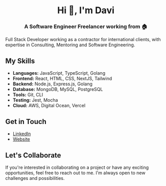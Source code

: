 <h1 align="center">Hi 👋, I'm Davi</h1>
<h3 align="center">A Software Engineer Freelancer working from 🏠</h3>

Full Stack Developer working as a contractor for international clients, with expertise in Consulting, Mentoring and Software Engineering.

## My Skills

- **Languages:** JavaScript, TypeScript, Golang
- **Frontend:** React, HTML, CSS, NextJS, Tailwind
- **Backend:** Node.js, Express.js, Golang
- **Database:** MongoDB, MySQL, PostgreSQL
- **Tools:** Git, CLI
- **Testing:** Jest, Mocha
- **Cloud:** AWS, Digital Ocean, Vercel

## Get in Touch

- <a href="https://linkedin.com/in/davisbento" target="_blank">LinkedIn</a>
- <a href="https://davisbento.dev/projects" target="_blank">Website</a>

## Let's Collaborate

If you're interested in collaborating on a project or have any exciting opportunities, feel free to reach out to me. I'm always open to new challenges and possibilities.
